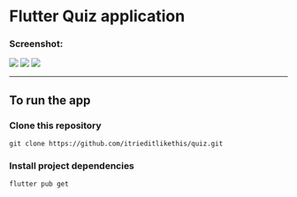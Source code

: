 # Flutter Quiz application

### Screenshot:
   ![](https://github.com/itrieditlikethis/assets/blob/main/Quiz-1.png?raw=true) ![](https://github.com/itrieditlikethis/assets/blob/main/Quiz-2.png?raw=true) ![](https://github.com/itrieditlikethis/assets/blob/main/Quiz-3.png?raw=true)

***

## To run the app

### Clone this repository
`git clone https://github.com/itrieditlikethis/quiz.git`

### Install project dependencies
`flutter pub get`
